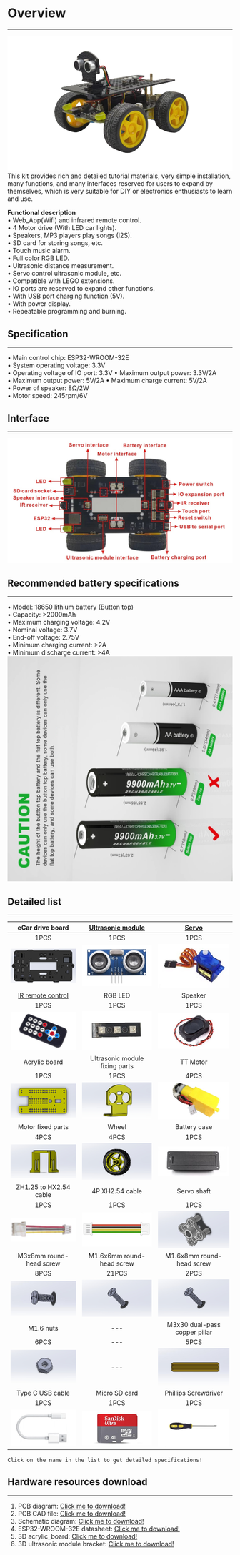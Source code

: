 # Overview    
----------
![Img](../_static/overview/img/0img.png)    
This kit provides rich and detailed tutorial materials, very simple installation, many functions, and many interfaces reserved for users to expand by themselves, which is very suitable for DIY or electronics enthusiasts to learn and use.             

**Functional description**      
• Web_App(Wifi) and infrared remote control.          
• 4 Motor drive (With LED car lights).           
• Speakers, MP3 players play songs (I2S).            
• SD card for storing songs, etc.          
• Touch music alarm.             
• Full color RGB LED.    
• Ultrasonic distance measurement.     
• Servo control ultrasonic module, etc.    
• Compatible with LEGO extensions.     
• IO ports are reserved to expand other functions.           
• With USB port charging function (5V).     
• With power display.         
• Repeatable programming and burning.           

## Specification    
----------------     
• Main control chip: ESP32-WROOM-32E      
• System operating voltage: 3.3V        
• Operating voltage of IO port: 3.3V
• Maximum output power: 3.3V/2A   
• Maximum output power: 5V/2A 
• Maximum charge current: 5V/2A   
• Power of speaker: 8Ω/2W      
• Motor speed: 245rpm/6V     

## Interface   
------------
![img](../_static/overview/img/22img.jpg)

## Recommended battery specifications      
-------------------------------------
• Model: 18650 lithium battery (Button top)    
• Capacity: >2000mAh    
• Maximum charging voltage: 4.2V    
• Nominal voltage: 3.7V   
• End-off voltage: 2.75V    
• Minimum charging current: >2A     
• Minimum discharge current: >4A   
![img](../_static/overview/img/21img.jpg)      

## Detailed list                
----------------
| eCar drive board | <a href="https://docs.mosiwi.com/en/latest/outsourcing/O1M0000_ultrasonic_module/O1M0000_ultrasonic_module.html" target="_blank">Ultrasonic module</a> | <a href="https://docs.mosiwi.com/en/latest/outsourcing/sg90_servo/sg90_servo.html" target="_blank">Servo</a> |     
| :--: | :--: | :--: |    
| 1PCS | 1PCS | 1PCS |    
| ![Img](../_static/overview/img/1img.jpg) | ![Img](../_static/overview/img/2img.jpg) | ![Img](../_static/overview/img/3img.jpg) |  
| <a href="https://docs.mosiwi.com/en/latest/outsourcing/nec_ir_remote_control/nec_ir_remote_control.html" target="_blank">IR remote control</a> | RGB LED | Speaker |      
| 1PCS | 1PCS | 1PCS |    
| ![Img](../_static/overview/img/4img.jpg) | ![Img](../_static/overview/img/5img.jpg) | ![Img](../_static/overview/img/6img.jpg) |      
| Acrylic board | Ultrasonic module fixing parts | TT Motor |      
| 1PCS | 1PCS | 4PCS |              
| ![Img](../_static/overview/img/7img.jpg) | ![Img](../_static/overview/img/8img.jpg) | ![Img](../_static/overview/img/9img.jpg) |     
| Motor fixed parts | Wheel | Battery case |      
| 4PCS | 4PCS | 1PCS |               
| ![Img](../_static/overview/img/10img.jpg) | ![Img](../_static/overview/img/11img.jpg) | ![Img](../_static/overview/img/12img.jpg) |     
| ZH1.25 to HX2.54 cable | 4P XH2.54 cable | Servo shaft |      
| 1PCS | 1PCS | 1PCS |    
| ![Img](../_static/overview/img/13img.jpg) | ![Img](../_static/overview/img/14img.jpg) | ![Img](../_static/overview/img/24img.jpg) |     
| M3x8mm round-head screw | M1.6x6mm round-head screw | M1.6x8mm round-head screw |     
| 8PCS | 21PCS | 2PCS |      
| ![Img](../_static/overview/img/17img.jpg) | ![Img](../_static/overview/img/25img.jpg) | ![Img](../_static/overview/img/25img.jpg) |    
| M1.6 nuts  | --- | M3x30 dual-pass copper pillar |       
| 6PCS | --- | 5PCS |    
| ![Img](../_static/overview/img/16img.jpg) | --- | ![Img](../_static/overview/img/23img.jpg) |     
| Type C USB cable  | Micro SD card | Phillips Screwdriver |   
| 1PCS | 1PCS | 1PCS |    
| ![Img](../_static/overview/img/18img.jpg) | ![Img](../_static/overview/img/19img.jpg) | ![Img](../_static/overview/img/20img.jpg) |      
  

```{tip}
Click on the name in the list to get detailed specifications!   
```

## Hardware resources download     
------------------------------       
1. PCB diagram: [Click me to download!](../_static/pdf/eCar_pcb.PDF)  
2. PCB CAD file: [Click me to download!](../_static/3d/eCar.DXF)      
3. Schematic diagram: [Click me to download!](../_static/pdf/eCar_sch.PDF) 
4. ESP32-WROOM-32E datasheet: [Click me to download!](../_static/pdf/esp32-wroom-32e_esp32-wroom-32ue_datasheet_en.pdf)     
5. 3D acrylic_board: [Click me to download!](../_static/3d/Acrylic_board.STL)         
6. 3D ultrasonic module bracket: [Click me to download!](../_static/3d/Ultrasonic_module_bracket.STL)    